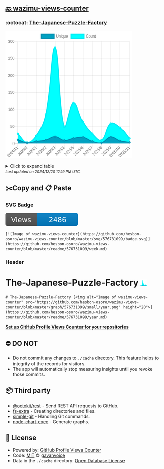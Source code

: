## [🔙 wazimu-views-counter](https://github.com/hesbon-osoro/wazimu-views-counter)

### :octocat: [The-Japanese-Puzzle-Factory](https://github.com/hesbon-osoro/The-Japanese-Puzzle-Factory)
![Image of wazimu-views-counter](https://github.com/hesbon-osoro/wazimu-views-counter/blob/master/graph/576731099/large/year.png)

<details>
	<summary>Click to expand table</summary>
	<h2>:calendar: Year Page Views Table</h2>
<table>
	<tr>
		<th>
			Last Updated
		</th>
		<th>
			Unique
		</th>
		<th>
			Count
		</th>
	</tr>
	<tr>
		<td>
			<code>2024/12/1</code>
		</td>
		<td>
			<code>3</code>
		</td>
		<td>
			<code>15</code>
		</td>
	</tr>
	<tr>
		<td>
			<code>2024/11/1</code>
		</td>
		<td>
			<code>8</code>
		</td>
		<td>
			<code>47</code>
		</td>
	</tr>
	<tr>
		<td>
			<code>2024/10/1</code>
		</td>
		<td>
			<code>19</code>
		</td>
		<td>
			<code>59</code>
		</td>
	</tr>
	<tr>
		<td>
			<code>2024/9/1</code>
		</td>
		<td>
			<code>2</code>
		</td>
		<td>
			<code>10</code>
		</td>
	</tr>
	<tr>
		<td>
			<code>2024/8/1</code>
		</td>
		<td>
			<code>6</code>
		</td>
		<td>
			<code>29</code>
		</td>
	</tr>
	<tr>
		<td>
			<code>2024/7/1</code>
		</td>
		<td>
			<code>18</code>
		</td>
		<td>
			<code>64</code>
		</td>
	</tr>
	<tr>
		<td>
			<code>2024/6/1</code>
		</td>
		<td>
			<code>15</code>
		</td>
		<td>
			<code>119</code>
		</td>
	</tr>
	<tr>
		<td>
			<code>2024/5/1</code>
		</td>
		<td>
			<code>9</code>
		</td>
		<td>
			<code>50</code>
		</td>
	</tr>
	<tr>
		<td>
			<code>2024/4/1</code>
		</td>
		<td>
			<code>20</code>
		</td>
		<td>
			<code>282</code>
		</td>
	</tr>
	<tr>
		<td>
			<code>2024/3/1</code>
		</td>
		<td>
			<code>10</code>
		</td>
		<td>
			<code>86</code>
		</td>
	</tr>
	<tr>
		<td>
			<code>2024/2/1</code>
		</td>
		<td>
			<code>6</code>
		</td>
		<td>
			<code>23</code>
		</td>
	</tr>
	<tr>
		<td>
			<code>2024/1/1</code>
		</td>
		<td>
			<code>2</code>
		</td>
		<td>
			<code>3</code>
		</td>
	</tr>
	<tr>
		<td>
			<code>2023/12/1</code>
		</td>
		<td>
			<code>11</code>
		</td>
		<td>
			<code>29</code>
		</td>
	</tr>
</table>

</details>
<small><i>Last updated on 2024/12/20 12:19 PM UTC</i></small>

## ✂️Copy and 📋 Paste
### SVG Badge
[![Image of wazimu-views-counter](https://github.com/hesbon-osoro/wazimu-views-counter/blob/master/svg/576731099/badge.svg)](https://github.com/hesbon-osoro/wazimu-views-counter/blob/master/readme/576731099/week.md)
```readme
[![Image of wazimu-views-counter](https://github.com/hesbon-osoro/wazimu-views-counter/blob/master/svg/576731099/badge.svg)](https://github.com/hesbon-osoro/wazimu-views-counter/blob/master/readme/576731099/week.md)
```
### Header
# The-Japanese-Puzzle-Factory [<img alt="Image of wazimu-views-counter" src="https://github.com/hesbon-osoro/wazimu-views-counter/blob/master/graph/576731099/small/year.png" height="20">](https://github.com/hesbon-osoro/wazimu-views-counter/blob/master/readme/576731099/year.md)
```readme
# The-Japanese-Puzzle-Factory [<img alt="Image of wazimu-views-counter" src="https://github.com/hesbon-osoro/wazimu-views-counter/blob/master/graph/576731099/small/year.png" height="20">](https://github.com/hesbon-osoro/wazimu-views-counter/blob/master/readme/576731099/year.md)
```
[**Set up GitHub Profile Views Counter for your repositories**](https://github.com/gayanvoice/github-profile-views-counter)
## ⛔ DO NOT
- Do not commit any changes to `./cache` directory. This feature helps to integrity of the records for visitors.
- The app will automatically stop measuring insights until you revoke those commits.
## 📦 Third party

- [@octokit/rest](https://www.npmjs.com/package/@octokit/rest) - Send REST API requests to GitHub.
- [fs-extra](https://www.npmjs.com/package/fs-extra) - Creating directories and files.
- [simple-git](https://www.npmjs.com/package/simple-git) - Handling Git commands.
- [node-chart-exec](https://www.npmjs.com/package/node-chart-exec) - Generate graphs.
## 📄 License
- Powered by: [GitHub Profile Views Counter](https://github.com/gayanvoice/github-profile-views-counter)
- Code: [MIT](./LICENSE) © [gayanvoice](https://github.com/gayanvoice/github-profile-views-counter)
- Data in the `./cache` directory: [Open Database License](https://opendatacommons.org/licenses/odbl/1-0/)